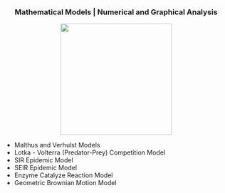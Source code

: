 ### <div align="center"> Mathematical Models | Numerical and Graphical Analysis 

<div id="header" align="center">
  <img src="http://i.imgur.com/FoOkq5B.gif" width="250"/>
</div>

* Malthus and Verhulst Models 
* Lotka - Volterra (Predator-Prey) Competition Model
* SIR Epidemic Model
* SEIR Epidemic Model
* Enzyme Catalyze Reaction Model
* Geometric Brownian Motion Model



